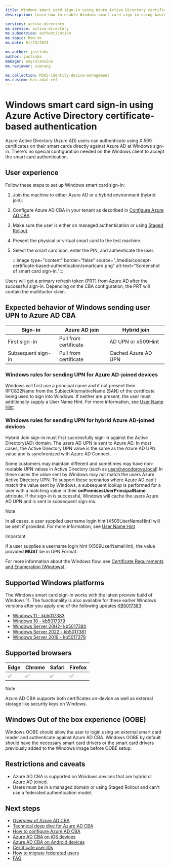 ```yaml
---
title: Windows smart card sign-in using Azure Active Directory certificate-based authentication
description: Learn how to enable Windows smart card sign-in using Azure Active Directory certificate-based authentication

services: active-directory
ms.service: active-directory
ms.subservice: authentication
ms.topic: how-to
ms.date: 01/29/2023

ms.author: justinha
author: justinha
manager: amycolannino
ms.reviewer: vimrang

ms.collection: M365-identity-device-management
ms.custom: has-adal-ref
---
```

# Windows smart card sign-in using Azure Active Directory certificate-based authentication

Azure Active Directory (Azure AD) users can authenticate using X.509 certificates on their smart cards directly against Azure AD at Windows sign-in. There's no special configuration needed on the Windows client to accept the smart card authentication. 
 
## User experience 

Follow these steps to set up Windows smart card sign-in:

1. Join the machine to either Azure AD or a hybrid environment (hybrid join). 
1. Configure Azure AD CBA in your tenant as described in [Configure Azure AD CBA](how-to-certificate-based-authentication.md).
1. Make sure the user is either on managed authentication or using [Staged Rollout](../hybrid/how-to-connect-staged-rollout.md). 
1. Present the physical or virtual smart card to the test machine.
1. Select the smart card icon, enter the PIN, and authenticate the user.  

   :::image type="content" border="false" source="./media/concept-certificate-based-authentication/smartcard.png" alt-text="Screenshot of smart card sign-in.":::

Users will get a primary refresh token (PRT) from Azure AD after the successful sign-in. Depending on the CBA configuration, the PRT will contain the multifactor claim. 

## Expected behavior of Windows sending user UPN to Azure AD CBA

|Sign-in | Azure AD join | Hybrid join |
|--------|---------------|----------------------|
|First sign-in | Pull from certificate | AD UPN or x509Hint |
|Subsequent sign-in | Pull from certificate | Cached Azure AD UPN |

### Windows rules for sending UPN for Azure AD-joined devices

Windows will first use a principal name and if not present then RFC822Name from the SubjectAlternativeName (SAN) of the certificate being used to sign into Windows. If neither are present, the user must additionally supply a User Name Hint. For more information, see [User Name Hint](/windows/security/identity-protection/smart-cards/smart-card-group-policy-and-registry-settings#allow-user-name-hint)

### Windows rules for sending UPN for hybrid Azure AD-joined devices

Hybrid Join sign-in must first successfully sign-in against the Active Directory(AD) domain. The users AD UPN is sent to Azure AD. In most cases, the Active Directory UPN value is the same as the Azure AD UPN value and is synchronized with Azure AD Connect. 

Some customers may maintain different and sometimes may have non-routable UPN values in Active Directory (such as user@woodgrove.local) In these cases the value sent by Windows may not match the users Azure Active Directory UPN. To support these scenarios where Azure AD can't match the value sent by Windows, a subsequent lookup is performed for a user with a matching value in their **onPremisesUserPrincipalName** attribute. If the sign-in is successful, Windows will cache the users Azure AD UPN and is sent in subsequent sign-ins.

>[!NOTE]
>In all cases, a user supplied username login hint (X509UserNameHint) will be sent if provided. For more information, see [User Name Hint](/windows/security/identity-protection/smart-cards/smart-card-group-policy-and-registry-settings#allow-user-name-hint)

>[!IMPORTANT]
> If a user supplies a username login hint (X509UserNameHint), the value provided **MUST** be in UPN Format.

For more information about the Windows flow, see [Certificate Requirements and Enumeration (Windows)](/windows/security/identity-protection/smart-cards/smart-card-certificate-requirements-and-enumeration).

## Supported Windows platforms

The Windows smart card sign-in works with the latest preview build of Windows 11. The functionality is also available for these earlier Windows versions after you apply one of the following updates [KB5017383](https://support.microsoft.com/topic/september-20-2022-kb5017383-os-build-22000-1042-preview-62753265-68e9-45d2-adcb-f996bf3ad393):

- [Windows 11 - kb5017383](https://support.microsoft.com/topic/september-20-2022-kb5017383-os-build-22000-1042-preview-62753265-68e9-45d2-adcb-f996bf3ad393)
- [Windows 10 - kb5017379](https://support.microsoft.com/topic/20-september-2022-kb5017379-os-build-17763-3469-preview-50a9b9e2-745d-49df-aaae-19190e10d307)
- [Windows Server 20H2- kb5017380](https://support.microsoft.com/topic/20-september-2022-kb5017380-os-builds-19042-2075-19043-2075-og-19044-2075-preview-59ab550c-105e-4481-b440-c37f07bf7897)
- [Windows Server 2022 - kb5017381](https://support.microsoft.com/topic/20-september-2022-kb5017381-os-build-20348-1070-preview-dc843fea-bccd-4550-9891-a021ae5088f0)
- [Windows Server 2019 - kb5017379](https://support.microsoft.com/topic/20-september-2022-kb5017379-os-build-17763-3469-preview-50a9b9e2-745d-49df-aaae-19190e10d307)

## Supported browsers

|Edge | Chrome | Safari | Firefox |
|--------|---------|------|-------|
|&#x2705; | &#x2705; | &#x2705; |&#x2705; |

>[!NOTE] 
>Azure AD CBA supports both certificates on-device as well as external storage like security keys on Windows. 

## Windows Out of the box experience (OOBE)

Windows OOBE should allow the user to login using an external smart card reader and authenticate against Azure AD CBA. Windows OOBE by default should have the necessary smart card drivers or the smart card drivers previously added to the Windows image before OOBE setup.

## Restrictions and caveats  

- Azure AD CBA is supported on Windows devices that are hybrid or Azure AD joined.  
- Users must be in a managed domain or using Staged Rollout and can't use a federated authentication model.

## Next steps

- [Overview of Azure AD CBA](concept-certificate-based-authentication.md)
- [Technical deep dive for Azure AD CBA](concept-certificate-based-authentication-technical-deep-dive.md)
- [How to configure Azure AD CBA](how-to-certificate-based-authentication.md)
- [Azure AD CBA on iOS devices](concept-certificate-based-authentication-mobile-ios.md)
- [Azure AD CBA on Android devices](concept-certificate-based-authentication-mobile-android.md)
- [Certificate user IDs](concept-certificate-based-authentication-certificateuserids.md)
- [How to migrate federated users](concept-certificate-based-authentication-migration.md)
- [FAQ](certificate-based-authentication-faq.yml)
